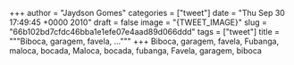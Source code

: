
+++
author = "Jaydson Gomes"
categories = ["tweet"]
date = "Thu Sep 30 17:49:45 +0000 2010"
draft = false
image = "{TWEET_IMAGE}"
slug = "66b102bd7cfdc46bba1e1efe07e4aad89d066ddd"
tags = ["tweet"]
title = """Biboca, garagem, favela, ..."""
+++
Biboca, garagem, favela, Fubanga, maloca, bocada, Maloca, bocada, fubanga, Favela, garagem, biboca
